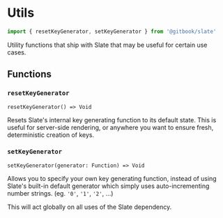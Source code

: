 # Utils

```js
import { resetKeyGenerator, setKeyGenerator } from '@gitbook/slate'
```

Utility functions that ship with Slate that may be useful for certain use cases.

## Functions

### `resetKeyGenerator`

`resetKeyGenerator() => Void`

Resets Slate's internal key generating function to its default state. This is useful for server-side rendering, or anywhere you want to ensure fresh, deterministic creation of keys.

### `setKeyGenerator`

`setKeyGenerator(generator: Function) => Void`

Allows you to specify your own key generating function, instead of using Slate's built-in default generator which simply uses auto-incrementing number strings. (eg. `'0'`, `'1'`, `'2'`, ...)

This will act globally on all uses of the Slate dependency.
